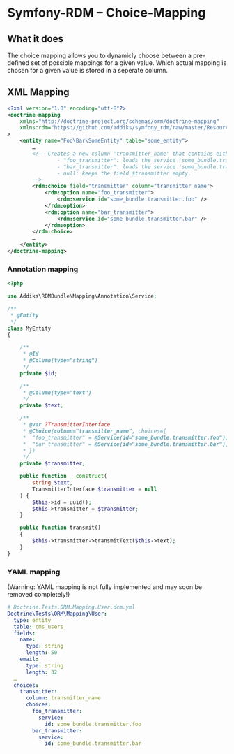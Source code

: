 Symfony-RDM – Choice-Mapping
===================================

## What it does

The choice mapping allows you to dynamicly choose between a pre-defined set of possible mappings for a given value.
Which actual mapping is chosen for a given value is stored in a seperate column.

## XML Mapping

```xml
<?xml version="1.0" encoding="utf-8"?>
<doctrine-mapping
    xmlns="http://doctrine-project.org/schemas/orm/doctrine-mapping"
    xmlns:rdm="https://github.com/addiks/symfony_rdm/raw/master/Resources/mapping-schema.v1.xsd"
>
	<entity name="Foo\Bar\SomeEntity" table="some_entity">
		…
        <!-- Creates a new column 'transmitter_name' that contains either:
                - "foo_transmitter": loads the service 'some_bundle.transmitter.foo' into the field $transmitter
                - "bar_transmitter": loads the service 'some_bundle.transmitter.bar' into the field $transmitter
                - null: keeps the field $transmitter empty.
        -->
		<rdm:choice field="transmitter" column="transmitter_name">
		    <rdm:option name="foo_transmitter">
		        <rdm:service id="some_bundle.transmitter.foo" />
		    </rdm:option>
		    <rdm:option name="bar_transmitter">
		        <rdm:service id="some_bundle.transmitter.bar" />
		    </rdm:option>
		</rdm:choice>
		…
	</entity>
</doctrine-mapping>
```

### Annotation mapping

```php
<?php

use Addiks\RDMBundle\Mapping\Annotation\Service;

/**
 * @Entity
 */
class MyEntity
{

    /**
     * @Id
     * @Column(type="string")
     */
    private $id;

    /**
     * @Column(type="text")
     */
    private $text;

    /**
     * @var ?TransmitterInterface
     * @Choice(column="transmitter_name", choices={
     *  "foo_transmitter" = @Service(id="some_bundle.transmitter.foo"),
     *  "bar_transmitter" = @Service(id="some_bundle.transmitter.bar"),
     * })
     */
    private $transmitter;

    public function __construct(
        string $text,
        TransmitterInterface $transmitter = null
    ) {
        $this->id = uuid();
        $this->transmitter = $transmitter;
    }

    public function transmit()
    {
        $this->transmitter->transmitText($this->text);
    }
}
```

### YAML mapping

(Warning: YAML mapping is not fully implemented and may soon be removed completely!)

```yaml
# Doctrine.Tests.ORM.Mapping.User.dcm.yml
Doctrine\Tests\ORM\Mapping\User:
  type: entity
  table: cms_users
  fields:
    name:
      type: string
      length: 50
    email:
      type: string
      length: 32
  …
  choices:
    transmitter:
      column: transmitter_name
      choices:
        foo_transmitter:
          service:
            id: some_bundle.transmitter.foo
        bar_transmitter:
          service:
            id: some_bundle.transmitter.bar
```
